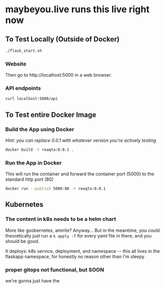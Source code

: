 # maybeyou.live runs this live right now

## To Test Locally (Outside of Docker)
``` sh
./flask_start.sh
```

### Website
Then go to http://localhost:5000 in a web browser.

### API endpoints
``` sh
curl localhost:5000/api
```

## To Test entire Docker Image

### Build the App using Docker
_Hint: you can replace 0.0.1 with whatever version you're actively testing_
``` sh
docker build -t reaqta:0.0.1 .
```

### Run the App in Docker
This will run the container and forward the container port (5000) to the standard http port (80)
``` sh
docker run --publish 5000:80 -t reaqta:0.0.1
```

## Kubernetes

### The content in k8s needs to be a helm chart
More like goobernetes, amirite?
Anyway...
But in the meantime, you could theoretically just run a `k apply -f` for every yaml file in there, and you should be good.

It deploys:  k8s service, deployment, and namespace -- this all lives in the flaskapp namespace, for honestly no reason other than I'm sleepy

### proper gitops not functional, but SOON
we're gonna just have the 

